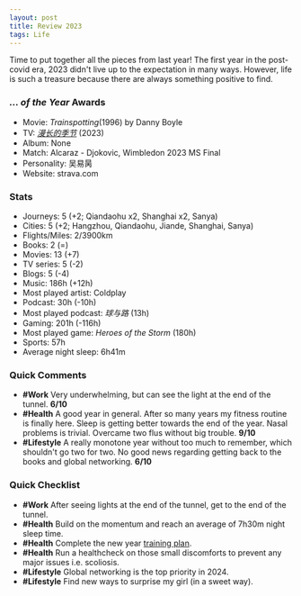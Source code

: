 ```yaml
---
layout: post
title: Review 2023
tags: Life
---
```


Time to put together all the pieces from last year! The first year in the post-covid era, 2023 didn't live up to the expectation in many ways. However, life is such a treasure because there are always something positive to find.

### _... of the Year_ Awards

- Movie: *Trainspotting*(1996) by Danny Boyle
- TV: [*漫长的季节*](https://movie.douban.com/subject/35588177/) (2023)
- Album: None
- Match: Alcaraz - Djokovic, Wimbledon 2023 MS Final
- Personality: 吴易昺
- Website: strava.com

### Stats

- Journeys: 5 (+2; Qiandaohu x2, Shanghai x2, Sanya)
- Cities: 5 (+2; Hangzhou, Qiandaohu, Jiande, Shanghai, Sanya)
- Flights/Miles: 2/3900km
- Books: 2 (=)
- Movies: 13 (+7)
- TV series: 5 (-2)
- Blogs: 5 (-4)
- Music: 186h (+12h)
- Most played artist: Coldplay
- Podcast: 30h (-10h)
- Most played podcast: *球与路* (13h)
- Gaming: 201h (-116h)
- Most played game: *Heroes of the Storm* (180h)
- Sports: 57h
- Average night sleep: 6h41m

### Quick Comments

- **#Work** Very underwhelming, but can see the light at the end of the tunnel. **6/10**
- **#Health** A good year in general. After so many years my fitness routine is finally here. Sleep is getting better towards the end of the year. Nasal problems is trivial. Overcame two flus without big trouble. **9/10**
- **#Lifestyle** A really monotone year without too much to remember, which shouldn't go two for two. No good news regarding getting back to the books and global networking. **6/10**

### Quick Checklist

- **#Work** After seeing lights at the end of the tunnel, get to the end of the tunnel.
- **#Health** Build on the momentum and reach an average of 7h30m night sleep time.
- **#Health** Complete the new year [training plan](https://jiaxigu.github.io/2024/01/01/review-training-2023.html). 
- **#Health** Run a healthcheck on those small discomforts to prevent any major issues i.e. scoliosis.
- **#Lifestyle** Global networking is the top priority in 2024.
- **#Lifestyle** Find new ways to surprise my girl (in a sweet way).
